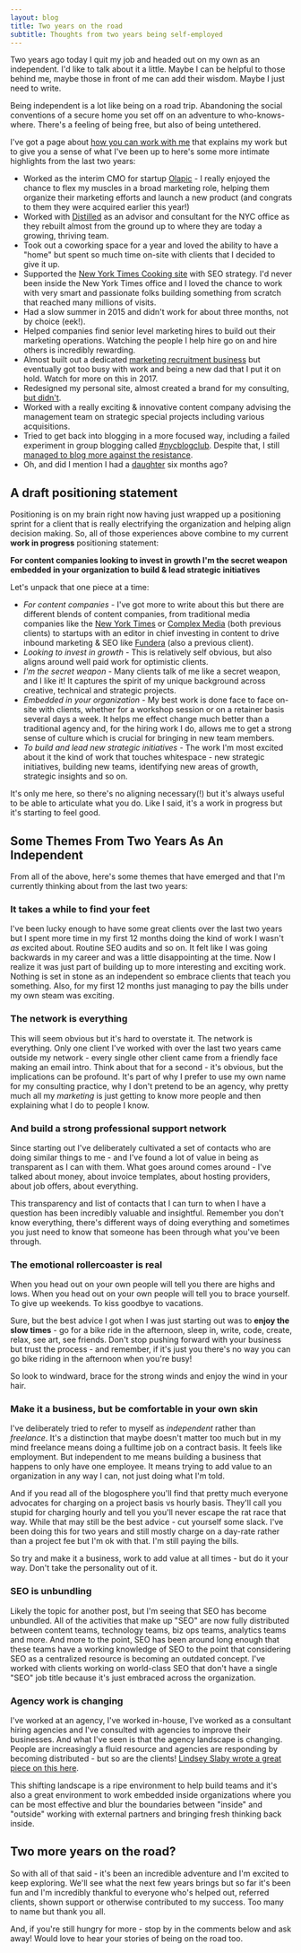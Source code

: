 ```yaml
---
layout: blog
title: Two years on the road
subtitle: Thoughts from two years being self-employed
---
```


Two years ago today I quit my job and headed out on my own as an independent. I'd like to talk about it a little. Maybe I can be helpful to those behind me, maybe those in front of me can add their wisdom. Maybe I just need to write.

Being independent is a lot like being on a road trip. Abandoning the social conventions of a secure home you set off on an adventure to who-knows-where. There's a feeling of being free, but also of being untethered.

I've got a page about [how you can work with me](http://tomcritchlow.com/consulting/) that explains my work but to give you a sense of what I've been up to here's some more intimate highlights from the last two years:

- Worked as the interim CMO for startup [Olapic](http://www.olapic.com) - I really enjoyed the chance to flex my muscles in a broad marketing role, helping them organize their marketing efforts and launch a new product (and congrats to them they were acquired earlier this year!)
- Worked with [Distilled](http://www.distilled.net) as an advisor and consultant for the NYC office as they rebuilt almost from the ground up to where they are today a growing, thriving team.
- Took out a coworking space for a year and loved the ability to have a "home" but spent so much time on-site with clients that I decided to give it up.
- Supported the [New York Times Cooking site](http://cooking.nytimes.com/) with SEO strategy. I'd never been inside the New York Times office and I loved the chance to work with very smart and passionate folks building something from scratch that reached many millions of visits. 
- Had a slow summer in 2015 and didn't work for about three months, not by choice (eek!).
- Helped companies find senior level marketing hires to build out their marketing operations. Watching the people I help hire go on and hire others is incredibly rewarding.
- Almost built out a dedicated [marketing recruitment business](http://tomcritchlow.com/2016/01/07/team-building/) but eventually got too busy with work and being a new dad that I put it on hold. Watch for more on this in 2017. 
- Redesigned my personal site, almost created a brand for my consulting, [but didn't](http://tomcritchlow.com/2016/08/01/brand/).
- Worked with a really exciting & innovative content company advising the management team on strategic special projects including various acquisitions.
- Tried to get back into blogging in a more focused way, including a failed experiment in group blogging called [#nycblogclub](http://tomcritchlow.com/2015/09/03/nycblogclub/). Despite that, I still [managed to blog more against the resistance](http://tomcritchlow.com/2016/08/09/blogging-not-blogging/).
- Oh, and did I mention I had a [daughter](https://www.instagram.com/p/BJy92UdjYaE/) six months ago?

## A draft positioning statement

Positioning is on my brain right now having just wrapped up a positioning sprint for a client that is really electrifying the organization and helping align decision making. So, all of those experiences above combine to my current **work in progress** positioning statement:

**For content companies looking to invest in growth I'm the secret weapon embedded in your organization to build & lead strategic initiatives**

Let's unpack that one piece at a time:

- *For content companies* - I've got more to write about this but there are different blends of content companies, from traditional media companies like the [New York Times](http://www.nytimes.com) or [Complex Media](http://complex.com) (both previous clients) to startups with an editor in chief investing in content to drive inbound marketing & SEO like [Fundera](http://www.fundera.com) (also a previous client).
- *Looking to invest in growth* - This is relatively self obvious, but also aligns around well paid work for optimistic clients.
- *I'm the secret weapon* - Many clients talk of me like a secret weapon, and I like it! It captures the spirit of my unique background across creative, technical and strategic projects.   
- *Embedded in your organization* - My best work is done face to face on-site with clients, whether for a workshop session or on a retainer basis several days a week. It helps me effect change much better than a traditional agency and, for the hiring work I do, allows me to get a strong sense of culture which is crucial for bringing in new team members.
- *To build and lead new strategic initiatives* - The work I'm most excited about it the kind of work that touches whitespace - new strategic initiatives, building new teams, identifying new areas of growth, strategic insights and so on.

It's only me here, so there's no aligning necessary(!) but it's always useful to be able to articulate what you do. Like I said, it's a work in progress but it's starting to feel good.

## Some Themes From Two Years As An Independent

From all of the above, here's some themes that have emerged and that I'm currently thinking about from the last two years:

### It takes a while to find your feet

I've been lucky enough to have some great clients over the last two years but I spent more time in my first 12 months doing the kind of work I wasn't *as* excited about. Routine SEO audits and so on. It felt like I was going backwards in my career and was a little disappointing at the time. Now I realize it was just part of building up to more interesting and exciting work. Nothing is set in stone as an independent so embrace clients that teach you something. Also, for my first 12 months just managing to pay the bills under my own steam was exciting. 

### The network is everything

This will seem obvious but it's hard to overstate it. The network is everything. Only one client I've worked with over the last two years came outside my network - every single other client came from a friendly face making an email intro. Think about that for a second - it's obvious, but the implications can be profound. It's part of why I prefer to use my own name for my consulting practice, why I don't pretend to be an agency, why pretty much all my *marketing* is just getting to know more people and then explaining what I do to people I know.

### And build a strong professional support network

Since starting out I've deliberately cultivated a set of contacts who are doing similar things to me - and I've found a lot of value in being as transparent as I can with them. What goes around comes around - I've talked about money, about invoice templates, about hosting providers, about job offers, about everything.

This transparency and list of contacts that I can turn to when I have a question has been incredibly valuable and insightful. Remember you don't know everything, there's different ways of doing everything and sometimes you just need to know that someone has been through what you've been through.

### The emotional rollercoaster is real

When you head out on your own people will tell you there are highs and lows. When you head out on your own people will tell you to brace yourself. To give up weekends. To kiss goodbye to vacations.

Sure, but the best advice I got when I was just starting out was to **enjoy the slow times** - go for a bike ride in the afternoon, sleep in, write, code, create, relax, see art, see friends. Don't stop pushing forward with your business but trust the process - and remember, if it's just you there's no way you can go bike riding in the afternoon when you're busy! 

So look to windward, brace for the strong winds and enjoy the wind in your hair.

### Make it a business, but be comfortable in your own skin

I've deliberately tried to refer to myself as *independent* rather than *freelance*. It's a distinction that maybe doesn't matter too much but in my mind freelance means doing a fulltime job on a contract basis. It feels like employment. But independent to me means building a business that happens to only have one employee. It means trying to add value to an organization in any way I can, not just doing what I'm told.

And if you read all of the blogosphere you'll find that pretty much everyone advocates for charging on a project basis vs hourly basis. They'll call you stupid for charging hourly and tell you you'll never escape the rat race that way. While that may still be the best advice - cut yourself some slack. I've been doing this for two years and still mostly charge on a day-rate rather than a project fee but I'm ok with that. I'm still paying the bills.

So try and make it a business, work to add value at all times - but do it your way. Don't take the personality out of it.

### SEO is unbundling

Likely the topic for another post, but I'm seeing that SEO has become unbundled. All of the activities that make up "SEO" are now fully distributed between content teams, technology teams, biz ops teams, analytics teams and more. And more to the point, SEO has been around long enough that these teams have a working knowledge of SEO to the point that considering SEO as a centralized resource is becoming an outdated concept. I've worked with clients working on world-class SEO that don't have a single "SEO" job title because it's just embraced across the organization.

### Agency work is changing

I've worked at an agency, I've worked in-house, I've worked as a consultant hiring agencies and I've consulted with agencies to improve their businesses. And what I've seen is that the agency landscape is changing. People are increasingly a fluid resource and agencies are responding by becoming distributed - but so are the clients! [Lindsey Slaby wrote a great piece on this here](https://medium.com/@lasslaby/a-tough-time-for-ad-agency-positioning-d10e4d68225b#.18cwev5ee).

This shifting landscape is a ripe environment to help build teams and it's also a great environment to work embedded inside organizations where you can be most effective and blur the boundaries between "inside" and "outside" working with external partners and bringing fresh thinking back inside.

## Two more years on the road?

So with all of that said - it's been an incredible adventure and I'm excited to keep exploring. We'll see what the next few years brings but so far it's been fun and I'm incredibly thankful to everyone who's helped out, referred clients, shown support or otherwise contributed to my success. Too many to name but thank you all.

And, if you're still hungry for more - stop by in the comments below and ask away! Would love to hear your stories of being on the road too.